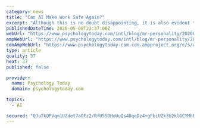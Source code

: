 ```yaml
---
category: news
title: "Can AI Make Work Safe Again?"
excerpt: "Although this is no doubt disappointing, it is also evident that data and AI have been quite helpful to certain countries (with the most salient or widely-discussed cases being Israel, Singapore, and of course China) vis-à-vis their ability to track the patterns of virus spread across and within regions,"
publishedDateTime: 2020-05-08T23:37:00Z
webUrl: "https://www.psychologytoday.com/intl/blog/mr-personality/202005/can-ai-make-work-safe-again"
ampWebUrl: "https://www.psychologytoday.com/intl/blog/mr-personality/202005/can-ai-make-work-safe-again?amp"
cdnAmpWebUrl: "https://www-psychologytoday-com.cdn.ampproject.org/c/s/www.psychologytoday.com/intl/blog/mr-personality/202005/can-ai-make-work-safe-again?amp"
type: article
quality: 37
heat: 37
published: false

provider:
  name: Psychology Today
  domain: psychologytoday.com

topics:
  - AI

secured: "QJuTkQPVqm1UZdet7aOFz2/RfU55DHoUuQs4DqeDz4+gFbiUZk3G2klGCYMhRKMUGUodKy/ACEhrj/J/jeNXsXn0mAn/l0aOfoa46fZ69wss3ZgFj316eGgh/cfDE7Lpo6lK51QRNS54hxhb5/lV205K6tGl+D391ZD8zDx/IGFnNA0NqcgmGxE5qd6v+yd5R4JT/h1kBsWd68hrgpcnctIio7t2A/5ebuHAIHLOpNLNaIU5o4LiX0wrQBS3EIt1RMRjin9ZpsZZ1iU0FuYfgq+7iPg3FsjT9IGiXm9fmqfE/uE8NoqkBwwfFj91XKxr1qKrnOORr/itNe01qdzdvXEG5K4rahsNye+aFv15XY/LaJlL+y3li+jDfdn9fOxEdiWYy98xWLRmvRsmrALo5krS5vjDp6vudjoupZkeAybO9MrMW87W74HUbGwSC2V9yR6RtxC0ziDg2V9O6WSIW4sseS5FOBBSGJzrMHbugF8=;JOFlR4rgZSyUtQYUm36XWw=="
---
```


